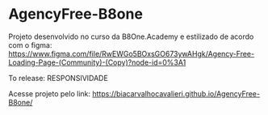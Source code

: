 # AgencyFree-B8one

Projeto desenvolvido no curso da B8One.Academy e estilizado de acordo com o figma: https://www.figma.com/file/RwEWGo5BOxsGO673ywAHgk/Agency-Free-Loading-Page-(Community)-(Copy)?node-id=0%3A1

To release: 
RESPONSIVIDADE

Acesse projeto pelo link: https://biacarvalhocavalieri.github.io/AgencyFree-B8one/
